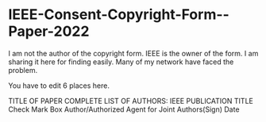 # IEEE-Consent-Copyright-Form--Paper-2022

I am not the author of the copyright form. IEEE is the owner of the form. I am sharing it here for finding easily. Many of my network have faced the problem.

You have to edit 6 places here.

TITLE OF PAPER
COMPLETE LIST OF AUTHORS: 
IEEE PUBLICATION TITLE
Check Mark Box
Author/Authorized Agent for Joint Authors(Sign)
Date
